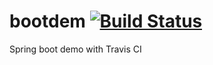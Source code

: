 
# bootdem [![Build Status](https://travis-ci.org/phealy1982/bootdem.svg?branch=master)](https://travis-ci.org/phealy1982/bootdem)

Spring boot demo with Travis CI

